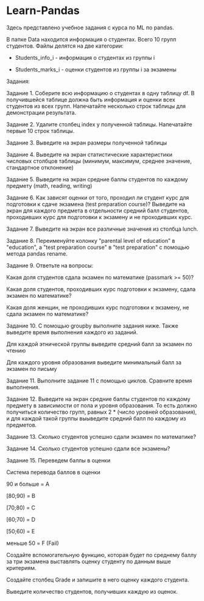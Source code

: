# Learn-Pandas

Здесь представлено учебное задания с курса по ML по pandas.  

В папке Data находится информация о студентах. Всего 10 групп студентов. Файлы делятся на две категории:

* Students_info_i - информация о студентах из группы i 

* Students_marks_i - оценки студентов из группы i за экзамены

Задания:

  Задание 1. Соберите всю информацию о студентах в одну таблицу df. В получившейся таблице должна быть информация и оценки всех студентов из всех групп. Напечатайте несколько строк таблицы для демонстрации результата.
  
  Задание 2. Удалите столбец index у полученной таблицы. Напечатайте первые 10 строк таблицы.
  
  Задание 3. Выведите на экран размеры полученной таблицы
  
  Задание 4. Выведите на экран статистические характеристики числовых столбцов таблицы (минимум, максимум, среднее значение, стандартное отклонение)
   
  Задание 5. Выведите на экран средние баллы студентов по каждому предмету (math, reading, writing)
  
  Задание 6. Как зависят оценки от того, проходил ли студент курс для подготовки к сдаче экзамена (test preparation course)? Выведите на экран для каждого предмета в отдельности средний балл студентов, проходивших курс для подготовки к экзамену и не проходивших курс.
  
  Задание 7. Выведите на экран все различные значения из столбца lunch.
  
  Задание 8. Переименуйте колонку "parental level of education" в "education", а "test preparation course" в "test preparation" с помощью метода pandas rename. 
  
  Задание 9. Ответьте на вопросы:
  
Какая доля студентов сдала экзамен по математике (passmark >= 50)?

Какая доля студентов, проходивших курс подготовки к экзамену, сдала экзамен по математике?

Какая доля женщин, не проходивших курс подготовки к экзамену, не сдала экзамен по математике? 

  Задание 10. С помощью groupby выполните задания ниже. Также выведите время выполнения каждого из заданий.
  
Для каждой этнической группы выведите средний балл за экзамен по чтению

Для каждого уровня образования выведите минимальный балл за экзамен по письму

  Задание 11. Выполните задание 11 с помощью циклов. Сравните время выполнения.
  
  Задание 12. Выведите на экран средние баллы студентов по каждому предмету в зависимости от пола и уровня образования. То есть должно получиться количество групп, равных 2 * (число уровней образования), и для каждой такой группы выыведите средний балл по каждому из предметов.
  
  Задание 13. Сколько студентов успешно сдали экзамен по математике?
  
  Задание 14. Сколько студентов успешно сдали все экзамены?
  
  Задание 15. Переведем баллы в оценки
  
Система перевода баллов в оценки

90 и больше = A

[80;90) = B

[70;80) = C

[60;70) = D

[50;60) = E

меньше 50 = F (Fail)

Создайте вспомогательную функцию, которая будет по среднему баллу за три экзамена выставлять оценку студенту по данным выше критериям.

Создайте столбец Grade и запишите в него оценку каждого студента.

Выведите количество студентов, получивших каждую из оценок.
